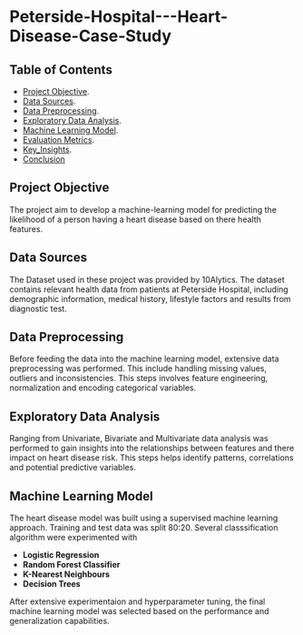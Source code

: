 # Peterside-Hospital---Heart-Disease-Case-Study

## Table of Contents 
- [Project Objective](#project-objective).
- [Data Sources](#data-sources).
- [Data Preprocessing](#data-preprocessing).
- [Exploratory Data Analysis](#EDA).
- [Machine Learning Model](#machine-learning-model).
- [Evaluation Metrics](#evaluation-metrics).
- [Key_Insights](#key-insights).
- [Conclusion](#conclusion)

## Project Objective
The project aim to develop a machine-learning model for predicting the likelihood of a person having a heart disease based on there health features.

## Data Sources
The Dataset used in these project was provided by 10Alytics. The dataset contains relevant health data from patients at Peterside Hospital, including demographic information, medical history, lifestyle factors and results from diagnostic test.

## Data Preprocessing
Before feeding the data into the machine learning model, extensive data preprocessing was performed. This include handling missing values, outliers and inconsistencies. This steps involves feature engineering, normalization and encoding categorical variables.

## Exploratory Data Analysis 
Ranging from Univariate, Bivariate and Multivariate data analysis was performed to gain insights into the relationships between features and there impact on heart disease risk. This steps helps identify patterns, correlations and potential predictive variables.

## Machine Learning Model
The heart disease model was built using a supervised machine learning approach. Training and test data was split 80:20. Several  classsification algorithm were experimented with

- **Logistic Regression**
- **Random Forest Classifier**
- **K-Nearest Neighbours**
- **Decision Trees**

After extensive experimentaion and hyperparameter tuning, the final machine learning model was selected based on the performance and generalization capabilities.
